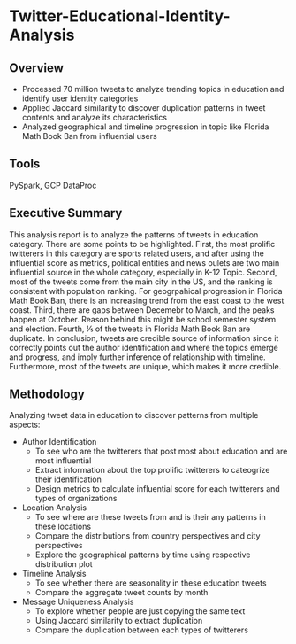 # Twitter-Educational-Identity-Analysis
## Overview
* Processed 70 million tweets to analyze trending topics in education and identify user identity categories
* Applied Jaccard similarity to discover duplication patterns in tweet contents and analyze its characteristics
* Analyzed geographical and timeline progression in topic like Florida Math Book Ban from influential users

## Tools
PySpark, GCP DataProc

## Executive Summary
This analysis report is to analyze the patterns of tweets in education category. There are some points to be highlighted. 
First, the most prolific twitterers in this category are sports related users, and after using the influential score as metrics, political entities and news oulets are two main influential source in the whole category, especially in K-12 Topic. 
Second, most of the tweets come from the main city in the US, and the ranking is consistent with population ranking. For geogrpahical progression in Florida Math Book Ban, there is an increasing trend from the east coast to the west coast.
Third, there are gaps between Decemebr to March, and the peaks happen at October. Reason behind this might be school semester system and election.
Fourth, ⅕ of the tweets in Florida Math Book Ban are duplicate.
In conclusion, tweets are credible source of information since it correctly points out the author identification and where the topics emerge and progress, and imply further inference of relationship with timeline. Furthermore, most of the tweets are unique, which makes it more credible.

## Methodology
Analyzing tweet data in education to discover patterns from multiple aspects:
* Author Identification
  * To see who are the twitterers that post most about education and are most influential
  * Extract information about the top prolific twitterers to cateogrize their identification
  * Design metrics to calculate influential score for each twitterers and types of organizations
* Location Analysis
  * To see where are these tweets from and is their any patterns in these locations
  * Compare the distributions from country perspectives and city perspectives
  * Explore the geographical patterns by time using respective distribution plot
* Timeline Analysis
  * To see whether there are seasonality in these education tweets
  * Compare the aggregate tweet counts by month 
* Message Uniqueness Analysis
  * To explore whether people are just copying the same text
  * Using Jaccard similarity to extract duplication
  * Compare the duplication between each types of twitterers

